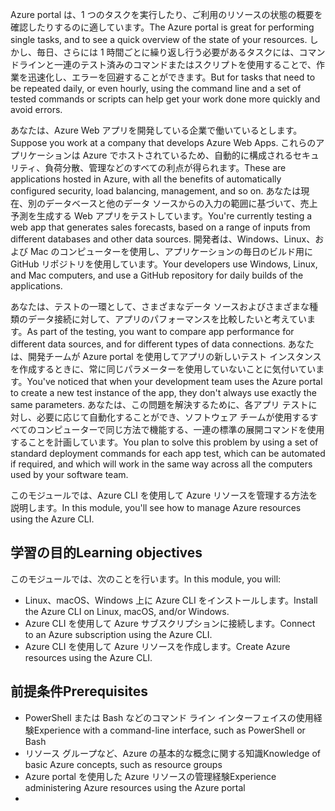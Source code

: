 <span data-ttu-id="f3a4a-101">Azure portal は、1 つのタスクを実行したり、ご利用のリソースの状態の概要を確認したりするのに適しています。</span><span class="sxs-lookup"><span data-stu-id="f3a4a-101">The Azure portal is great for performing single tasks, and to see a quick overview of the state of your resources.</span></span> <span data-ttu-id="f3a4a-102">しかし、毎日、さらには 1 時間ごとに繰り返し行う必要があるタスクには、コマンドラインと一連のテスト済みのコマンドまたはスクリプトを使用することで、作業を迅速化し、エラーを回避することができます。</span><span class="sxs-lookup"><span data-stu-id="f3a4a-102">But for tasks that need to be repeated daily, or even hourly, using the command line and a set of tested commands or scripts can help get your work done more quickly and avoid errors.</span></span> 

<span data-ttu-id="f3a4a-103">あなたは、Azure Web アプリを開発している企業で働いているとします。</span><span class="sxs-lookup"><span data-stu-id="f3a4a-103">Suppose you work at a company that develops Azure Web Apps.</span></span> <span data-ttu-id="f3a4a-104">これらのアプリケーションは Azure でホストされているため、自動的に構成されるセキュリティ、負荷分散、管理などのすべての利点が得られます。</span><span class="sxs-lookup"><span data-stu-id="f3a4a-104">These are applications hosted in Azure, with all the benefits of automatically configured security, load balancing, management, and so on.</span></span> <span data-ttu-id="f3a4a-105">あなたは現在、別のデータベースと他のデータ ソースからの入力の範囲に基づいて、売上予測を生成する Web アプリをテストしています。</span><span class="sxs-lookup"><span data-stu-id="f3a4a-105">You're currently testing a web app that generates sales forecasts, based on a range of inputs from different databases and other data sources.</span></span> <span data-ttu-id="f3a4a-106">開発者は、Windows、Linux、および Mac のコンピューターを使用し、アプリケーションの毎日のビルド用に GitHub リポジトリを使用しています。</span><span class="sxs-lookup"><span data-stu-id="f3a4a-106">Your developers use Windows, Linux, and Mac computers, and use a GitHub repository for daily builds of the applications.</span></span> 

<span data-ttu-id="f3a4a-107">あなたは、テストの一環として、さまざまなデータ ソースおよびさまざまな種類のデータ接続に対して、アプリのパフォーマンスを比較したいと考えています。</span><span class="sxs-lookup"><span data-stu-id="f3a4a-107">As part of the testing, you want to compare app performance for different data sources, and for different types of data connections.</span></span> <span data-ttu-id="f3a4a-108">あなたは、開発チームが Azure portal を使用してアプリの新しいテスト インスタンスを作成するときに、常に同じパラメーターを使用していないことに気付いています。</span><span class="sxs-lookup"><span data-stu-id="f3a4a-108">You've noticed that when your development team uses the Azure portal to create a new test instance of the app, they don't always use exactly the same parameters.</span></span> <span data-ttu-id="f3a4a-109">あなたは、この問題を解決するために、各アプリ テストに対し、必要に応じて自動化することができ、ソフトウェア チームが使用するすべてのコンピューターで同じ方法で機能する、一連の標準の展開コマンドを使用することを計画しています。</span><span class="sxs-lookup"><span data-stu-id="f3a4a-109">You plan to solve this problem by using a set of standard deployment commands for each app test, which can be automated if required, and which will work in the same way across all the computers used by your software team.</span></span>

<span data-ttu-id="f3a4a-110">このモジュールでは、Azure CLI を使用して Azure リソースを管理する方法を説明します。</span><span class="sxs-lookup"><span data-stu-id="f3a4a-110">In this module, you'll see how to manage Azure resources using the Azure CLI.</span></span> 

## <a name="learning-objectives"></a><span data-ttu-id="f3a4a-111">学習の目的</span><span class="sxs-lookup"><span data-stu-id="f3a4a-111">Learning objectives</span></span>

<span data-ttu-id="f3a4a-112">このモジュールでは、次のことを行います。</span><span class="sxs-lookup"><span data-stu-id="f3a4a-112">In this module, you will:</span></span>

- <span data-ttu-id="f3a4a-113">Linux、macOS、Windows 上に Azure CLI をインストールします。</span><span class="sxs-lookup"><span data-stu-id="f3a4a-113">Install the Azure CLI on Linux, macOS, and/or Windows.</span></span>
- <span data-ttu-id="f3a4a-114">Azure CLI を使用して Azure サブスクリプションに接続します。</span><span class="sxs-lookup"><span data-stu-id="f3a4a-114">Connect to an Azure subscription using the Azure CLI.</span></span>
- <span data-ttu-id="f3a4a-115">Azure CLI を使用して Azure リソースを作成します。</span><span class="sxs-lookup"><span data-stu-id="f3a4a-115">Create Azure resources using the Azure CLI.</span></span>

## <a name="prerequisites"></a><span data-ttu-id="f3a4a-116">前提条件</span><span class="sxs-lookup"><span data-stu-id="f3a4a-116">Prerequisites</span></span>  

- <span data-ttu-id="f3a4a-117">PowerShell または Bash などのコマンド ライン インターフェイスの使用経験</span><span class="sxs-lookup"><span data-stu-id="f3a4a-117">Experience with a command-line interface, such as PowerShell or Bash</span></span>
- <span data-ttu-id="f3a4a-118">リソース グループなど、Azure の基本的な概念に関する知識</span><span class="sxs-lookup"><span data-stu-id="f3a4a-118">Knowledge of basic Azure concepts, such as resource groups</span></span>
- <span data-ttu-id="f3a4a-119">Azure portal を使用した Azure リソースの管理経験</span><span class="sxs-lookup"><span data-stu-id="f3a4a-119">Experience administering Azure resources using the Azure portal</span></span>
- 